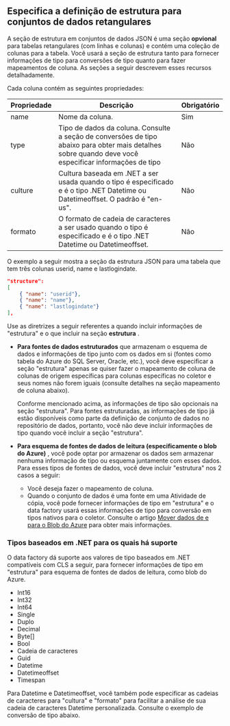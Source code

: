 ## <a name="specifying-structure-definition-for-rectangular-datasets"></a>Especifica a definição de estrutura para conjuntos de dados retangulares
A seção de estrutura em conjuntos de dados JSON é uma seção **opvional** para tabelas retangulares (com linhas e colunas) e contém uma coleção de colunas para a tabela. Você usará a seção de estrutura tanto para fornecer informações de tipo para conversões de tipo quanto para fazer mapeamentos de coluna. As seções a seguir descrevem esses recursos detalhadamente. 

Cada coluna contém as seguintes propriedades:

| Propriedade | Descrição | Obrigatório |
| --- | --- | --- |
| name |Nome da coluna. |Sim |
| type |Tipo de dados da coluna. Consulte a seção de conversões de tipo abaixo para obter mais detalhes sobre quando deve você especificar informações de tipo |Não |
| culture |Cultura baseada em .NET a ser usada quando o tipo é especificado e é o tipo .NET Datetime ou Datetimeoffset. O padrão é "en-us". |Não |
| formato |O formato de cadeia de caracteres a ser usado quando o tipo é especificado e é o tipo .NET Datetime ou Datetimeoffset. |Não |

O exemplo a seguir mostra a seção da estrutura JSON para uma tabela que tem três colunas userid, name e lastlogindate.

```json
"structure": 
[
    { "name": "userid"},
    { "name": "name"},
    { "name": "lastlogindate"}
],
```

Use as diretrizes a seguir referentes a quando incluir informações de "estrutura" e o que incluir na seção **estrutura** .

* **Para fontes de dados estruturados** que armazenam o esquema de dados e informações de tipo junto com os dados em si (fontes como tabela do Azure do SQL Server, Oracle, etc.), você deve especificar a seção "estrutura" apenas se quiser fazer o mapeamento de coluna de colunas de origem específicas para colunas específicas no coletor e seus nomes não forem iguais (consulte detalhes na seção mapeamento de coluna abaixo). 
  
    Conforme mencionado acima, as informações de tipo são opcionais na seção "estrutura". Para fontes estruturadas, as informações de tipo já estão disponíveis como parte da definição de conjunto de dados no repositório de dados, portanto, você não deve incluir informações de tipo quando você incluir a seção "estrutura".
* **Para esquema de fontes de dados de leitura (especificamente o blob do Azure)** , você pode optar por armazenar os dados sem armazenar nenhuma informação de tipo ou esquema juntamente com esses dados. Para esses tipos de fontes de dados, você deve incluir "estrutura" nos 2 casos a seguir:
  * Você deseja fazer o mapeamento de coluna.
  * Quando o conjunto de dados é uma fonte em uma Atividade de cópia, você pode fornecer informações de tipo em "estrutura" e o data factory usará essas informações de tipo para conversão em tipos nativos para o coletor. Consulte o artigo [Mover dados de e para o Blob do Azure](../articles/data-factory/data-factory-azure-blob-connector.md) para obter mais informações.

### <a name="supported-net-based-types"></a>Tipos baseados em .NET para os quais há suporte
O data factory dá suporte aos valores de tipo baseados em .NET compatíveis com CLS a seguir, para fornecer informações de tipo em "estrutura" para esquema de fontes de dados de leitura, como blob do Azure.

* Int16
* Int32 
* Int64
* Single
* Duplo
* Decimal
* Byte[]
* Bool
* Cadeia de caracteres 
* Guid
* Datetime
* Datetimeoffset
* Timespan 

Para Datetime e Datetimeoffset, você também pode especificar as cadeias de caracteres para "cultura" e "formato" para facilitar a análise de sua cadeia de caracteres Datetime personalizada. Consulte o exemplo de conversão de tipo abaixo.

